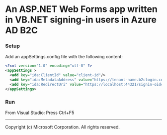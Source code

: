 # An ASP.NET Web Forms app written in VB.NET signing-in users in Azure AD B2C



### Setup
Add an appSettings.config file with the following content:
```xml
<?xml version="1.0" encoding="utf-8" ?>
<appSettings >
  <add key="ida:ClientId" value="client-id"/>
  <add key="ida:MetadataAddress" value="https://tenant-name.b2clogin.com/tfp/tenant-name.onmicrosoft.com/policy-name/v2.0/.well-known/openid-configuration"/>
  <add key="ida:RedirectUri" value="https://localhost:44321/signin-oidc"/>
</appSettings>
```

### Run
From Visual Studio: Press Ctrl+F5

---
Copyright (c) Microsoft Corporation. All rights reserved.